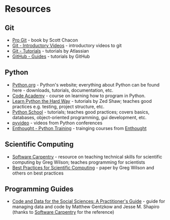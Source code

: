 # Resources

## Git

* [Pro Git] - book by Scott Chacon
* [Git - Introductory Videos] - introductory videos to git
* [Git - Tutorials] - tutorials by Atlassian
* [GitHub - Guides] - tutorials by GitHub

## Python

* [Python.org] - Python's website; everything about Python can be found here - downloads, tutorials, documentation, etc.
* [Code Academy] - course on learning how to program in Python.
* [Learn Python the Hard Way] - tutorials by Zed Shaw; teaches good practices e.g. testing, project structure, etc.
* [Python School] - tutorials; teaches good practices; covers basics, databases, object-oriented programming, gui development, etc.
* [pyvideo] - videos from Python conferences
* [Enthought - Python Training] - trainging courses from [Enthought]

## Scientific Computing

* [Software Carpentry] - resource on teaching technical skills for scientific computing by Greg Wilson; teaches programming for scientists
* [Best Practices for Scientific Computing] - paper by Greg Wilson and others on best practices

## Programming Guides
* [Code and Data for the Social Sciences: A Practitioner's Guide] - guide for managing data and code by Matthew Gentzkow and Jesse M. Shapiro 
(thanks to [Software Carpentry] for the reference)



[Pro Git]:http://git-scm.com/book
[Git - Introductory Videos]:http://git-scm.com/videos
[Git - Tutorials]:https://www.atlassian.com/git/
[GitHub - Guides]:https://guides.github.com/

[Python.org]:https://www.python.org/
[Code Academy]:http://www.codecademy.com/en/tracks/python
[Learn Python the Hard Way]:http://learnpythonthehardway.org/
[Python School]:http://www.pythonschool.net/
[pyvideo]:http://pyvideo.org/
[Enthought - Python Training]:https://www.enthought.com/services/training/python-training-on-demand
[Enthought]:https://www.enthought.com/

[Code and Data for the Social Sciences: A Practitioner's Guide]:http://faculty.chicagobooth.edu/matthew.gentzkow/research/CodeAndData.xhtml

[Software Carpentry]:http://software-carpentry.org/
[Best Practices for Scientific Computing]:http://www.plosbiology.org/article/info%3Adoi%2F10.1371%2Fjournal.pbio.1001745